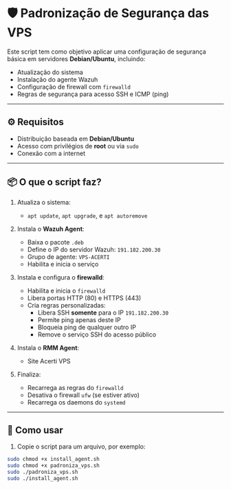 # 🛡️ Padronização de Segurança das VPS

Este script tem como objetivo aplicar uma configuração de segurança básica em servidores **Debian/Ubuntu**, incluindo:

- Atualização do sistema
- Instalação do agente Wazuh
- Configuração de firewall com `firewalld`
- Regras de segurança para acesso SSH e ICMP (ping)

---

## ⚙️ Requisitos

- Distribuição baseada em **Debian/Ubuntu**
- Acesso com privilégios de **root** ou via `sudo`
- Conexão com a internet

---

## 📦 O que o script faz?

1. Atualiza o sistema:
   - `apt update`, `apt upgrade`, e `apt autoremove`

2. Instala o **Wazuh Agent**:
   - Baixa o pacote `.deb`
   - Define o IP do servidor Wazuh: `191.182.200.30`
   - Grupo de agente: `VPS-ACERTI`
   - Habilita e inicia o serviço

3. Instala e configura o **firewalld**:
   - Habilita e inicia o `firewalld`
   - Libera portas HTTP (80) e HTTPS (443)
   - Cria regras personalizadas:
     - Libera SSH **somente** para o IP `191.182.200.30`
     - Permite ping apenas deste IP
     - Bloqueia ping de qualquer outro IP
     - Remove o serviço SSH do acesso público
       
4. Instala o **RMM Agent**:
     - Site Acerti VPS 

5. Finaliza:
   - Recarrega as regras do `firewalld`
   - Desativa o firewall `ufw` (se estiver ativo)
   - Recarrega os daemons do `systemd`

---

## 🚀 Como usar

1. Copie o script para um arquivo, por exemplo:

```bash
sudo chmod +x install_agent.sh
sudo chmod +x padroniza_vps.sh
sudo ./padroniza_vps.sh
sudo ./install_agent.sh
